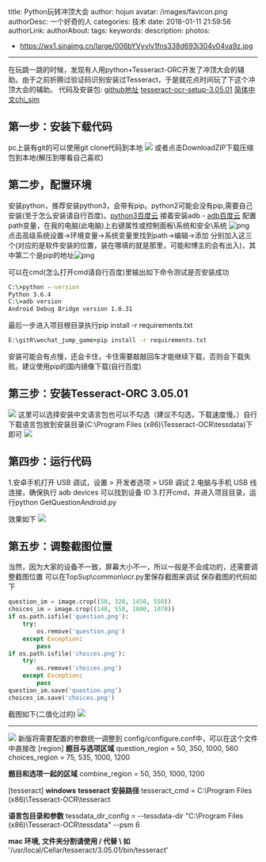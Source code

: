title: Python玩转冲顶大会
author: hojun
avatar: /images/favicon.png
authorDesc: 一个好奇的人
categories: 技术
date: 2018-01-11 21:59:56
authorLink:
authorAbout:
tags:
keywords:
description:
photos:
 - https://wx1.sinaimg.cn/large/006bYVyvly1fns338d693j304v04va9z.jpg
---
在玩跳一跳的时候，发现有人用python+Tesseract-ORC开发了冲顶大会的辅助。由于之前折腾过验证码识别安装过Tesseract，于是就花点时间玩了下这个冲顶大会的辅助。
代码及安装包:
[github地址](https://github.com/Skyexu/TopSup)
[tesseract-ocr-setup-3.05.01](https://pan.baidu.com/s/1kWPV6YV)
[简体中文chi_sim](https://pan.baidu.com/s/1pMPhzVd)
## **第一步：安装下载代码**
pc上装有git的可以使用git clone代码到本地 
![](https://wx1.sinaimg.cn/large/006bYVyvgy1fnrqtlpr61j30tn0cijsw.jpg)
或者点击DownloadZIP下载压缩包到本地(解压到哪看自己喜欢)
## **第二步，配置环境**
安装python，推荐安装python3，会带有pip。python2可能会没有pip,需要自己安装(至于怎么安装请自行百度)。[python3百度云](https://pan.baidu.com/s/1eSZYGT0)
接着安装adb - [adb百度云](https://pan.baidu.com/s/1nwsHrtf)
配置path变量，在我的电脑(此电脑)上右键属性或控制面板\系统和安全\系统
![png](https://wx1.sinaimg.cn/large/006bYVyvgy1fncp8mi1x4j30i808a0ta.jpg)
点击高级系统设置->环境变量->系统变量里找到path->编辑->添加
分别加入这三个(对应的是软件安装的位置，装在哪填的就是那里，可能和博主的会有出入)，其中第二个是pip的地址![png](https://wx2.sinaimg.cn/large/006bYVyvgy1fncpbd2bo6j30ag01xweb.jpg)

可以在cmd(怎么打开cmd请自行百度)里输出如下命令测试是否安装成功
```cmd
C:\>python --version
Python 3.6.4
C:\>adb version
Android Debug Bridge version 1.0.31
```
最后一步进入项目根目录执行pip install -r requirements.txt
```cmd
E:\gitR\wechat_jump_game>pip install -r requirements.txt
```
安装可能会有点慢，还会卡住，卡住需要敲敲回车才能继续下载，否则会下载失败。建议使用pip的国内镜像下载(自行百度)
## **第三步：安装Tesseract-ORC 3.05.01**
![](https://wx1.sinaimg.cn/large/006bYVyvgy1fnrr4ryrquj30dz0aujrw.jpg)
这里可以选择安装中文语言包也可以不勾选（建议不勾选，下载速度慢。）自行下载语言包放到安装目录(C:\Program Files (x86)\Tesseract-OCR\tessdata)下即可
![](https://wx2.sinaimg.cn/large/006bYVyvgy1fnrr512duvj30dz0aumxm.jpg)
## **第四步：运行代码**
 1.安卓手机打开 USB 调试，设置 > 开发者选项 > USB 调试
 2.电脑与手机 USB 线连接，确保执行 adb devices 可以找到设备 ID
 3.打开cmd，并进入项目目录，运行python GetQuestionAndroid.py

效果如下
![](https://wx1.sinaimg.cn/large/006bYVyvgy1fnrqtpw6arj30zh0jqn0g.jpg)

## **第五步：调整截图位置**
当然，因为大家的设备不一致，屏幕大小不一，所以一般是不会成功的，还需要调整截图位置
可以在TopSup\common\ocr.py里保存截图来调试
保存截图的代码如下

```python
question_im = image.crop((50, 320, 1450, 550))
choices_im = image.crop((140, 550, 1000, 1070))
if os.path.isfile('question.png'):
    try:
        os.remove('question.png')
    except Exception:
        pass
if os.path.isfile('choices.png'):
    try:
        os.remove('choices.png')
    except Exception:
        pass
question_im.save('question.png')
choices_im.save('choices.png')
```

截图如下(二值化过的)
![](https://wx1.sinaimg.cn/large/006bYVyvgy1fnrqt1ubg2j312w06et8j.jpg)

----------


![](https://wx3.sinaimg.cn/large/006bYVyvgy1fnrqtfd1y5j30nw0egq2q.jpg)
新版将需要配置的参数统一调整到 config/configure.conf中，可以在这个文件中直接改
[region]
 **题目与选项区域**
question_region = 50, 350, 1000, 560
choices_region = 75, 535, 1000, 1200

 **题目和选项一起的区域**
combine_region = 50, 350, 1000, 1200

[tesseract]
 **windows**
 **tesseract 安装路径**
tesseract_cmd = C:\\Program Files (x86)\\Tesseract-OCR\\tesseract

 **语言包目录和参数**
tessdata_dir_config = --tessdata-dir "C:\\Program Files (x86)\\Tesseract-OCR\\tessdata" --psm 6

 **mac 环境, 文件夹分割请使用 / 代替 \\ 如** '/usr/local/Cellar/tesseract/3.05.01/bin/tesseract'